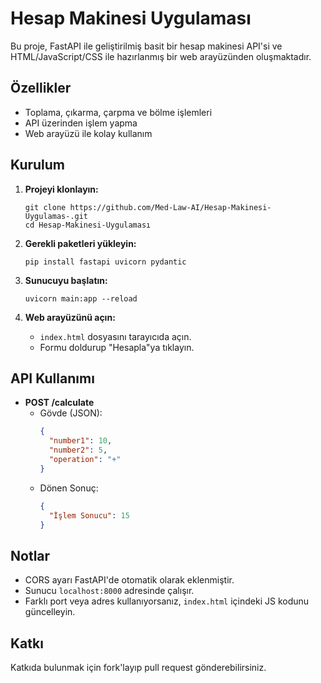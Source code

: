 # Hesap Makinesi Uygulaması

Bu proje, FastAPI ile geliştirilmiş basit bir hesap makinesi API'si ve HTML/JavaScript/CSS ile hazırlanmış bir web arayüzünden oluşmaktadır.

## Özellikler

- Toplama, çıkarma, çarpma ve bölme işlemleri
- API üzerinden işlem yapma
- Web arayüzü ile kolay kullanım

## Kurulum

1. **Projeyi klonlayın:**
   ```
   git clone https://github.com/Med-Law-AI/Hesap-Makinesi-Uygulamas-.git
   cd Hesap-Makinesi-Uygulaması
   ```

2. **Gerekli paketleri yükleyin:**
   ```
   pip install fastapi uvicorn pydantic
   ```

3. **Sunucuyu başlatın:**
   ```
   uvicorn main:app --reload
   ```

4. **Web arayüzünü açın:**
   - `index.html` dosyasını tarayıcıda açın.
   - Formu doldurup "Hesapla"ya tıklayın.

## API Kullanımı

- **POST /calculate**
  - Gövde (JSON):
    ```json
    {
      "number1": 10,
      "number2": 5,
      "operation": "+"
    }
    ```
  - Dönen Sonuç:
    ```json
    {
      "İşlem Sonucu": 15
    }
    ```

## Notlar

- CORS ayarı FastAPI'de otomatik olarak eklenmiştir.
- Sunucu `localhost:8000` adresinde çalışır.
- Farklı port veya adres kullanıyorsanız, `index.html` içindeki JS kodunu güncelleyin.

## Katkı

Katkıda bulunmak için fork'layıp pull request gönderebilirsiniz.

##